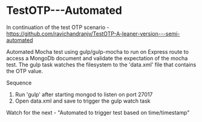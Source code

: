 # TestOTP---Automated

In continuation of the test OTP scenario - https://github.com/ravichandranjv/TestOTP-A-leaner-version---semi-automated

Automated Mocha test using gulp/gulp-mocha to run on Express route to access a MongoDb document and validate the expectation of the mocha test. The gulp task watches the filesystem to the 'data.xml' file that contains the OTP value.

Sequence
1. Run 'gulp' after starting mongod to listen on port 27017
2. Open data.xml and save to trigger the gulp watch task

Watch for the next - "Automated to trigger test based on time/timestamp"
